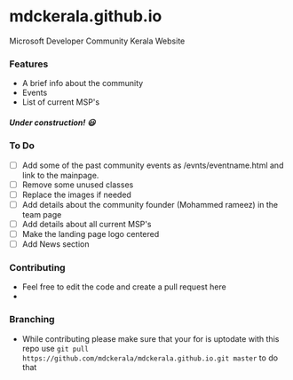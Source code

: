 # mdckerala.github.io
Microsoft Developer Community Kerala Website

### Features
* A brief info about the community
* Events
* List of current MSP's

##### Under construction! :smiley:

### To Do
- [ ] Add some of the past community events as /evnts/eventname.html and link to the mainpage. 
- [ ] Remove some unused classes
- [ ] Replace the images if needed
- [ ] Add details about the community founder (Mohammed rameez) in the team page
- [ ] Add details about all current MSP's
- [ ] Make the landing page logo centered
- [ ] Add News section

### Contributing
- Feel free to edit the code and create a pull request here
- 
### Branching
- While contributing please make sure that your for is uptodate with this repo use `git pull https://github.com/mdckerala/mdckerala.github.io.git master` to do that
